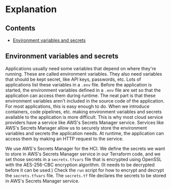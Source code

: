 # Explanation

## Contents

- [Environment variables and secrets](#environment-variables-and-secrets)

## Environment variables and secrets

Applications usually need some variables that depend on where they're running.
These are called environment variables. They also need variables that should be
kept secret, like API keys, passwords, etc. Lots of applications list these
variables in a `.env` file. Before the application is started, the environment
variables defined in a `.env` file are set so that the application can access
them during runtime. The neat part is that these environment variables aren't
included in the source code of the application. For most applications, this is
easy enough to do. When we introduce containers, code pipelines, etc. making
environment variables and secrets available to the application is more
difficult. This is why most cloud service providers have a service like AWS's
Secrets Manager service. Services like AWS's Secrets Manager allow us to
securely store the environment variables and secrets the application needs. At
runtime, the application can access them by making an HTTP request to the
service.

We use AWS's Secrets Manager for the HCI. We define the secrets we want to store
in AWS's Secrets Manager service in our Terraform code, and we set those secrets
in a `secrets.tfvars` file that is encrypted using OpenSSL with the AES-256-CBC
encryption algorithm. (It needs to be decrypted before it can be used.) Check
the `run` script for how to encrypt and decrypt the `secrets.tfvars` file. The
`secrets.tf` file declares the secrets to be stored in AWS's Secrets Manager
service.